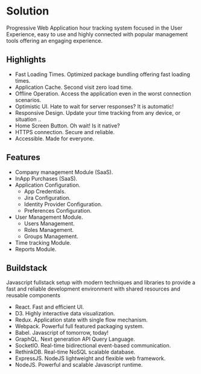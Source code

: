 Solution
========

Progressive Web Application hour tracking system focused in the User Experience, easy to use and highly connected with popular management tools offering an engaging experience.

Highlights
----------

-	Fast Loading Times. Optimized package bundling offering fast loading times.
-	Application Cache. Second visit zero load time.
-	Offline Operation. Access the application even in the worst connection scenarios.
-	Optimistic UI. Hate to wait for server responses? It is automatic!
-	Responsive Design. Update your time tracking from any device, or situation ..
-	Home Screen Button. Oh wait! Is it native?
-	HTTPS connection. Secure and reliable.
-	Accessible. Made for everyone.

Features
--------

-	Company management Module (SaaS).
-	InApp Purchases (SaaS).
-	Application Configuration.
	-	App Credentials.
	-	Jira Configuration.
	-	Identity Provider Configuration.
	-	Preferences Configuration.
-	User Management Module.
	-	Users Management.
	-	Roles Management.
	-	Groups Management.
-	Time tracking Module.
-	Reports Module.

Buildstack
----------

Javascript fullstack setup with modern techniques and libraries to provide a fast and reliable development environment with shared resources and reusable components

-	React. Fast and efficient UI.
-	D3. Highly interactive data visualization.
-	Redux. Application state with single flow mechanism.
-	Webpack. Powerful full featured packaging system.
-	Babel. Javascript of tomorrow, today!
-	GraphQL. Next generation API Query Language.
-	SocketIO. Real-time bidirectional event-based communication.
-	RethinkDB. Real-time NoSQL scalable database.
-	ExpressJS. NodeJS lightweight and flexible web framework.
-	NodeJS. Powerful and scalable Javascript runtime.
